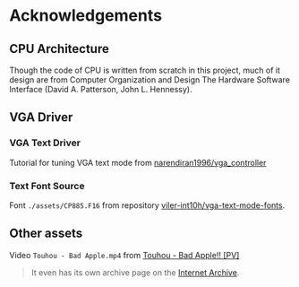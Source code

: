 # Acknowledgements

## CPU Architecture

Though the code of CPU is written from scratch in this project, much of it design are from Computer Organization and Design The Hardware Software Interface (David A. Patterson, John L. Hennessy).

## VGA Driver

### VGA Text Driver

Tutorial for tuning VGA text mode from [narendiran1996/vga_controller](https://github.com/narendiran1996/vga_controller)

### Text Font Source

Font `./assets/CP885.F16` from repository [viler-int10h/vga-text-mode-fonts](https://github.com/viler-int10h/vga-text-mode-fonts).

## Other assets

Video `Touhou - Bad Apple.mp4` from [Touhou - Bad Apple!! [PV]](https://archive.org/details/TouhouBadApple)
> It even has its own archive page on the [Internet Archive](https://archive.org).
